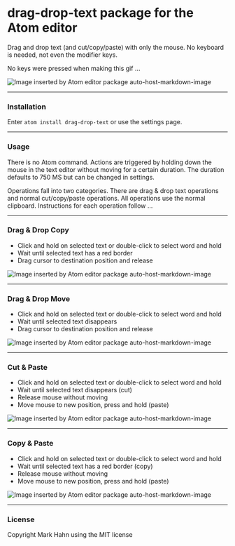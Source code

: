 # drag-drop-text package for the Atom editor

Drag and drop text (and cut/copy/paste) with only the mouse. No keyboard is needed, not even the modifier keys.

No keys were pressed when making this gif ...

![Image inserted by Atom editor package auto-host-markdown-image](http://i.imgur.com/P5ly4Dq.gif)

---

### Installation

Enter `atom install drag-drop-text` or use the settings page.

---

### Usage

There is no Atom command.  Actions are triggered by holding down the mouse in the text editor without moving for a certain duration.  The duration defaults to 750 MS but can be changed in settings.  

Operations fall into two categories.  There are drag & drop text operations and normal cut/copy/paste operations. All operations use the normal clipboard.  Instructions for each operation follow ...

---

### Drag & Drop Copy

- Click and hold on selected text or double-click to select word and hold
- Wait until selected text has a red border
- Drag cursor to destination position and release

![Image inserted by Atom editor package auto-host-markdown-image](http://i.imgur.com/aC8XNqv.gif)

---

### Drag & Drop Move

- Click and hold on selected text or double-click to select word and hold
- Wait until selected text disappears
- Drag cursor to destination position and release

![Image inserted by Atom editor package auto-host-markdown-image](http://i.imgur.com/3c2iNAp.gif)

---

### Cut & Paste

- Click and hold on selected text or double-click to select word and hold
- Wait until selected text disappears (cut)
- Release mouse without moving
- Move mouse to new position, press and hold (paste)

![Image inserted by Atom editor package auto-host-markdown-image](http://i.imgur.com/klR7BXT.gif)

---

### Copy & Paste

- Click and hold on selected text or double-click to select word and hold
- Wait until selected text has a red border (copy)
- Release mouse without moving
- Move mouse to new position, press and hold (paste)

![Image inserted by Atom editor package auto-host-markdown-image](http://i.imgur.com/dfMcuWn.gif)

---

### License

Copyright Mark Hahn using the MIT license
